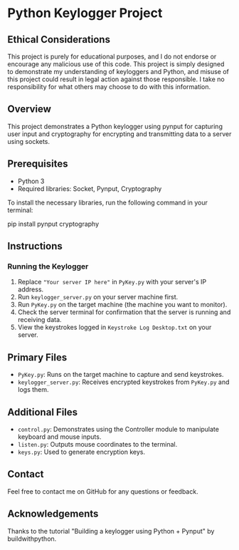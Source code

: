 # Python Keylogger Project

## Ethical Considerations

This project is purely for educational purposes, and I do not endorse or encourage any malicious use of this code. This project is simply designed to demonstrate my understanding of keyloggers and Python, and misuse of this project could result in legal action against those responsible. I take no responsibility for what others may choose to do with this information.

## Overview

This project demonstrates a Python keylogger using pynput for capturing user input and cryptography for encrypting and transmitting data to a server using sockets.

## Prerequisites

- Python 3
- Required libraries: Socket, Pynput, Cryptography

To install the necessary libraries, run the following command in your terminal:

pip install pynput cryptography

## Instructions

### Running the Keylogger
1. Replace `"Your server IP here"` in `PyKey.py` with your server's IP address.
2. Run `keylogger_server.py` on your server machine first.
3. Run `PyKey.py` on the target machine (the machine you want to monitor).
4. Check the server terminal for confirmation that the server is running and receiving data.
5. View the keystrokes logged in `Keystroke Log Desktop.txt` on your server.

## Primary Files

- `PyKey.py`: Runs on the target machine to capture and send keystrokes.
- `keylogger_server.py`: Receives encrypted keystrokes from `PyKey.py` and logs them.

## Additional Files

- `control.py`: Demonstrates using the Controller module to manipulate keyboard and mouse inputs.
- `listen.py`: Outputs mouse coordinates to the terminal.
- `keys.py`: Used to generate encryption keys.

## Contact

Feel free to contact me on GitHub for any questions or feedback.

## Acknowledgements

Thanks to the tutorial "Building a keylogger using Python + Pynput" by buildwithpython.
